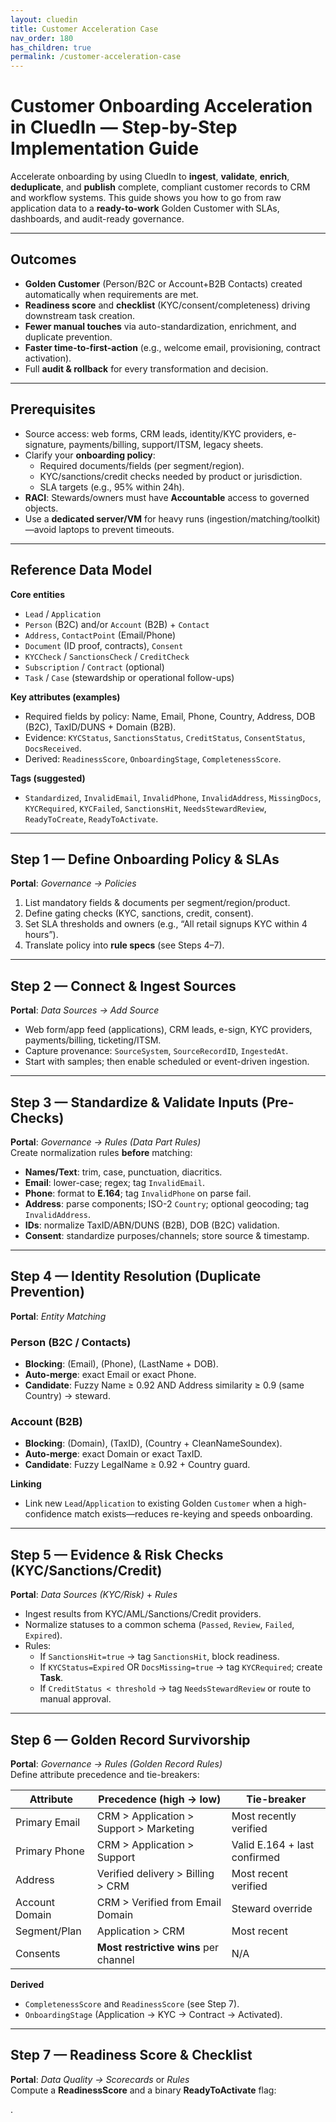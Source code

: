 ```yaml
---
layout: cluedin
title: Customer Acceleration Case
nav_order: 180
has_children: true
permalink: /customer-acceleration-case
---
```


# Customer Onboarding Acceleration in CluedIn — Step-by-Step Implementation Guide

Accelerate onboarding by using CluedIn to **ingest**, **validate**, **enrich**, **deduplicate**, and **publish** complete, compliant customer records to CRM and workflow systems. This guide shows you how to go from raw application data to a **ready-to-work** Golden Customer with SLAs, dashboards, and audit-ready governance.

---

## Outcomes

- **Golden Customer** (Person/B2C or Account+B2B Contacts) created automatically when requirements are met.
- **Readiness score** and **checklist** (KYC/consent/completeness) driving downstream task creation.
- **Fewer manual touches** via auto-standardization, enrichment, and duplicate prevention.
- **Faster time-to-first-action** (e.g., welcome email, provisioning, contract activation).
- Full **audit & rollback** for every transformation and decision.

---

## Prerequisites

- Source access: web forms, CRM leads, identity/KYC providers, e-signature, payments/billing, support/ITSM, legacy sheets.
- Clarify your **onboarding policy**:
  - Required documents/fields (per segment/region).
  - KYC/sanctions/credit checks needed by product or jurisdiction.
  - SLA targets (e.g., 95% within 24h).
- **RACI**: Stewards/owners must have **Accountable** access to governed objects.
- Use a **dedicated server/VM** for heavy runs (ingestion/matching/toolkit)—avoid laptops to prevent timeouts.

---

## Reference Data Model

**Core entities**
- `Lead` / `Application`
- `Person` (B2C) and/or `Account` (B2B) + `Contact`
- `Address`, `ContactPoint` (Email/Phone)
- `Document` (ID proof, contracts), `Consent`
- `KYCCheck` / `SanctionsCheck` / `CreditCheck`
- `Subscription` / `Contract` (optional)
- `Task` / `Case` (stewardship or operational follow-ups)

**Key attributes (examples)**
- Required fields by policy: Name, Email, Phone, Country, Address, DOB (B2C), TaxID/DUNS + Domain (B2B).
- Evidence: `KYCStatus`, `SanctionsStatus`, `CreditStatus`, `ConsentStatus`, `DocsReceived`.
- Derived: `ReadinessScore`, `OnboardingStage`, `CompletenessScore`.

**Tags (suggested)**
- `Standardized`, `InvalidEmail`, `InvalidPhone`, `InvalidAddress`, `MissingDocs`, `KYCRequired`, `KYCFailed`, `SanctionsHit`, `NeedsStewardReview`, `ReadyToCreate`, `ReadyToActivate`.

---

## Step 1 — Define Onboarding Policy & SLAs

**Portal**: *Governance → Policies*  
1. List mandatory fields & documents per segment/region/product.  
2. Define gating checks (KYC, sanctions, credit, consent).  
3. Set SLA thresholds and owners (e.g., “All retail signups KYC within 4 hours”).  
4. Translate policy into **rule specs** (see Steps 4–7).

---

## Step 2 — Connect & Ingest Sources

**Portal**: *Data Sources → Add Source*  
- Web form/app feed (applications), CRM leads, e-sign, KYC providers, payments/billing, ticketing/ITSM.  
- Capture provenance: `SourceSystem`, `SourceRecordID`, `IngestedAt`.  
- Start with samples; then enable scheduled or event-driven ingestion.

---

## Step 3 — Standardize & Validate Inputs (Pre-Checks)

**Portal**: *Governance → Rules (Data Part Rules)*  
Create normalization rules **before** matching:

- **Names/Text**: trim, case, punctuation, diacritics.  
- **Email**: lower-case; regex; tag `InvalidEmail`.  
- **Phone**: format to **E.164**; tag `InvalidPhone` on parse fail.  
- **Address**: parse components; ISO-2 `Country`; optional geocoding; tag `InvalidAddress`.  
- **IDs**: normalize TaxID/ABN/DUNS (B2B), DOB (B2C) validation.  
- **Consent**: standardize purposes/channels; store source & timestamp.

---

## Step 4 — Identity Resolution (Duplicate Prevention)

**Portal**: *Entity Matching*  

### Person (B2C / Contacts)
- **Blocking**: (Email), (Phone), (LastName + DOB).  
- **Auto-merge**: exact Email or exact Phone.  
- **Candidate**: Fuzzy Name ≥ 0.92 AND Address similarity ≥ 0.9 (same Country) → steward.

### Account (B2B)
- **Blocking**: (Domain), (TaxID), (Country + CleanNameSoundex).  
- **Auto-merge**: exact Domain or exact TaxID.  
- **Candidate**: Fuzzy LegalName ≥ 0.92 + Country guard.

**Linking**
- Link new `Lead`/`Application` to existing Golden `Customer` when a high-confidence match exists—reduces re-keying and speeds onboarding.

---

## Step 5 — Evidence & Risk Checks (KYC/Sanctions/Credit)

**Portal**: *Data Sources (KYC/Risk)* + *Rules*  
- Ingest results from KYC/AML/Sanctions/Credit providers.  
- Normalize statuses to a common schema (`Passed`, `Review`, `Failed`, `Expired`).  
- Rules:
  - If `SanctionsHit=true` → tag `SanctionsHit`, block readiness.  
  - If `KYCStatus=Expired` OR `DocsMissing=true` → tag `KYCRequired`; create **Task**.  
  - If `CreditStatus < threshold` → tag `NeedsStewardReview` or route to manual approval.

---

## Step 6 — Golden Record Survivorship

**Portal**: *Governance → Rules (Golden Record Rules)*  
Define attribute precedence and tie-breakers:

| Attribute        | Precedence (high → low)                      | Tie-breaker                        |
|------------------|-----------------------------------------------|------------------------------------|
| Primary Email    | CRM > Application > Support > Marketing       | Most recently verified              |
| Primary Phone    | CRM > Application > Support                   | Valid E.164 + last confirmed       |
| Address          | Verified delivery > Billing > CRM             | Most recent verified               |
| Account Domain   | CRM > Verified from Email Domain              | Steward override                   |
| Segment/Plan     | Application > CRM                             | Most recent                        |
| Consents         | **Most restrictive wins** per channel         | N/A                                |

**Derived**
- `CompletenessScore` and `ReadinessScore` (see Step 7).  
- `OnboardingStage` (Application → KYC → Contract → Activated).

---

## Step 7 — Readiness Score & Checklist

**Portal**: *Data Quality → Scorecards* or *Rules*  
Compute a **ReadinessScore** and a binary **ReadyToActivate** flag:

.